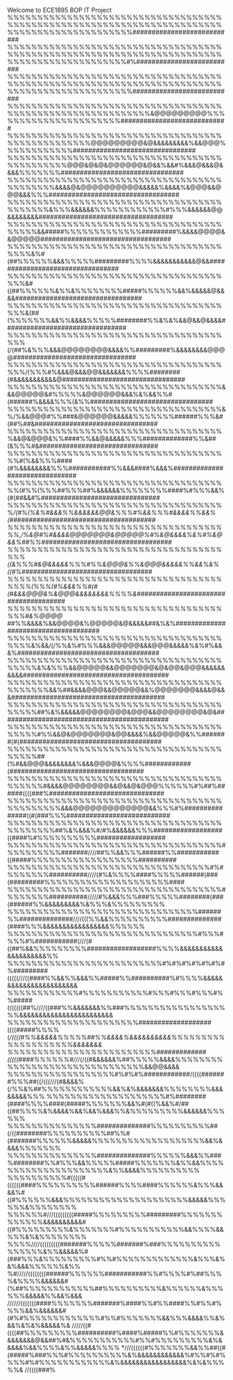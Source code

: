 Welcome to ECE1895 BOP IT Project
%%%%%%%%%%%%%%%%%%%%%%%%%%%%%%%%%%%%%%%%%%%%%%%%%%%%%%%%%%%%%%%%%%%%%%%%%%%%%%%%%%%%%%%%%%%%%###########################
%%%%%%%%%%%%%%%%%%%%%%%%%%%%%%%%%%%%%%%%%%%%%%%%%%%%%%%%%%%%%%%%%%%%%%%%%%%%%%%%%%%%%%%%%%%%#%##########################
%%%%%%%%%%%%%%%%%%%%%%%%%%%%%%%%%%%%%%%%%%%%%%%%%%%%%%%%%%%%%%%%%%%%%%%%%%%%%%%%%%%%%%%%%%%%%###########################
%%%%%%%%%%%%%%%%%%%%%%%%%%%%%%%%%%%%%%%%%%%%%%%%%%%%%%%%%%%%&@@@@@@@@@%%%%%%%%%%%%%%%%%%%%%%############################
%%%%%%%%%%%%%%%%%%%%%%%%%%%%%%%%%%%%%%%%%%%%%%%%%%@@@@@@@@@&@&&&&&&&&&%&&@@@%%%%%%%%%%%%################################
%%%%%%%%%%%%%%%%%%%%%%%%%%%%%%%%%%%%%%%%%%%%%%@@@&@&@&@@@@@@&@&&%&&#%&&&@&&&@&&&&%%%%%%%################################
%%%%%%%%%%%%%%%%%%%%%%%%%%%%%%%%%%%%%%%%%%%%&&&&@&@@@@@@@@@@&&&&&%&&&&%&@@@&&@@@&&&%%%##################################
%%%%%%%%%%%%%%%%%%%%%%%%%%%%%%%%%%%%%%%%%%%&%%%&&&&&&%%%%%%%%%%%%#%%%&&&&&&@@&&&&&&&&###################################
%%%%%%%%%%%%%%%%%%%%%%%%%%%%%%%%%%%%%%%%%&&#####%%%%%%%%%%%%%#########%&&&&@@@@&&@@@@@##################################
%%%%%%%%%%%%%%%%%%%%%%%%%%%%%%%%%%%%%%%%&%#(##%%%%%%&&&%%%%%#########%%%%&&&&&&&&&&&@&&#################################
%%%%%%%%%%%%%%%%%%%%%%%%%%%%%%%%%%%%%%%&#((##%%%%%%&%%&%%%%%%%%#####%%%%%%&&%&&&&&@&&&&#################################
%%%%%%%%%%%%%%%%%%%%%%%%%%%%%%%%%%%%%%%&(##(%%%%%%%&&%%&&&&%%%%%########%%&%&%&&@&&@&&&&################################
%%%%%%%%%%%%%%%%%%%%%%%%%%%%%%%%%%%%%%%(/(##%&%%%&&&@@@@@@@@&&&&%%#########%&&&&&&&&@@@@################################
%%%%%%%%%%%%%%%%%%%%%%%%%%%%%%%%%%%%%%%/(%%%#%&&&@&&&@@&&&&&&&%%%%########(#&&&&&&&&&&&@################################
%%%%%%%%%%%%%%%%%%%%%%%%%%%%%%%%%%%%&&&@@@@@&#%%%%%&@@@@@@&&&%&%&&%%#(######%&&&&%%%(&%%################################
%%%%%%%%%%%%%%%%%%%%%%%%%%%%%%%%%%%%&%/%&&@@@#%%###&@@@@@@&&&&&%%%%%%%######%%%&#(##%##&################################
%%%%%%%%%%%%%%%%%%%%%%%%%%%%%%%%%%%%%&&@&@@@&%%####%%&&@&&&&&%%%#############%%&##(&%%%#&###############################
%%%%%%%%%%%%%%%%%%%%%%%%%%%%%%%%%%%%%%#(%&&%%%####(#%&&&&&&&&%%%###########%%&&&####%&&&%###############################
%%%%%%%%%%%%%%%%%%%%%%%%%%%%%%%%%%%%%%(#%%(%%%##%%%##%&&&&&&%%%%%%%%####%#%%%&&%(#(##&&#%###############################
%%%%%%%%%%%%%%%%%%%%%%%%%%%%%%%%%%%%%*/(#%(%&%#&&&%%&&&&&&@@&%%%#%&&%%%#&&&&%%&&%(######################################
%%%%%%%%%%%%%%%%%%%%%%%%%%%%%%%%%%%%%%,/%&@#%#&&&&@@@@@@@&@@@@@%#%&@&&&&%&%#%&@&&%##%%##################################
%%%%%%%%%%%%%%%%%%%%%%%%%%%%%%%%%%%%%%%((&%%%#&@&&&&&%%%#%%&@@@&%%&@@@&&&&&%%&&%&%((#%##################################
%%%%%%%%%%%%%%%%%%%%%%%%%%%%%%%%%%%%%%%%(%%%(#%&&&%%#(#(#&&&@@@&%&@@@&&&&&&&&%%%%&######################################
%%%%%%%%%%%%%%%%%%%%%%%%%%%%%%%%%%%%%%%#&%@@@@* ##%%&&&&%&&@@@@&%@@@@@&@&&&&&##&%&%#####################################
%%%%%%%%%%%%%%%%%%%%%%%%%%%%%%%%%%%%%%%%&%&&/(/%%&%#%%%&&&@@@@@&&&@@@&&&&&%&%#%&&&%#####################################
%%%%%%%%%%%%%%%%%%%%%%%%%%%%%%%%%%%%%%%%%&%&%%%&&@@@@@&&@@@@@@@&@&@@&@@@&&&&&&&&&&######################################
%%%%%%%%%%%%%%%%%%%%%%%%%%%%%%%%%%%%%%%%%%%&&%##&&&&@@@&&@@@@@&&%@@@@@@@&&&&@&&&########################################
%%%%%%%%%%%%%%%%%%%%%%%%%%%%%%%%%%%%%%%%%##%&%&&&&&@@@@@@@@&@@@&&@@@@@@@@&@&############################################
%%%%%%%%%%%%%%%%%%%%%%%%%%%%%%%%%%%%%%%%%#%%&&@&@@@@@@@&@@&&&&%&&@@@@@&%%#######(#(#####################################
%%%%%%%%%%%%%%%%%%%%%%%%%%%%%%%%%%%%%%%%%##(%#&&@@@&&&&&&&&%&&&@@@@&%%%%############(###################################
%%%%%%%%%%%%%%%%%%%%%%%%%%%%%%%%%%%%%%%%%%#&&&&@@@@@@@@&&@&&@&@@@%%%%%%#%##%######((((###%##############################
%%%%%%%%%%%%%%%%%%%%%%%%%%%%%%%%%%%%%%%%%%%%%&&&@@@@@@@@@@@@@&&%%%#%###############((#(###%%%###########################
%%%%%%%%%%%%%%%%%%%%%%%%%%%%%%%%%%%%%%%%%%%%##%&%&&&%#/#%&&&&&&%%%##################((####%#%%%%%%%%%%##################
%%%%%%%%%%%%%%%%%%%%%%%%%%%%%%%%%%%%#%%%%%%%%%#######////##%%&&%%%######%%###########((#####%%%%%%%%%%%%%%%%%%##########
%%%%%%%%%%%%%%%%%%%%%%%%%%%%%%%%%%#%#%%%%%%%##########////(#%&%%%%####%%%%%######(###(#########%%%%%%%%%%%%%%%%%%%%%####
%%%%%%%%%%%%%%%%%%%%%%%%%%%%%%%%%%%%#%%%%%%%##########/////#%&&&%%%###%%%%%########(###(######%%&&&&&&&&&%&%%%&%%%%%%%%%
%%%%%%%%%%%%%%%%%%%%%%%%%%%%%%%%######%%##############////(((%%&&%%%%%%%%%%##############(####%%%&&&&&&&&&&&&&&&&&%%%%%%
%%%%%%%%%%%%%%%%%%%%%%%%%%%%%%%%#%%%#%%%#%###########(///(#((##%&&%%%%%%%%%##################%%%%&&&&&&&&&&&&&&&&&&&&&%%
%%%%%%%%%%%%%%%%%%%%%%%%%%#%#%#%#%#%#%#%#########(((((///((####%%&&%%&&&%%#####%%##########%#%%%%&&&&&&&&&&&&&&&&&&&&&&&
%%%%%%%%%%%%#%%%%%%%%%%%#%%%#%%%#%%%#%%#####(((((((##%////((###%%&&&&&&&%%###%%%%%%%%%%%%%%%%%%%&&&&&&&&&&&&&&&&&&&&&&&&
%%%%%%%%%%%%%%%%%%%%%%###################((((#####%%%%(*/((((#%%&&&&&%%%%%##%%&&&&%&&&&&&&&&&%%%%%%%%%%%%%%%%%%%%&&&&&&&
%%%%%%%%%%%%%%%%%%%%%%%%%#############(((((####%%%%%%#//*/(/((#&&&&&&%##%%%%%&&&&%%%%%%%%%%%%%%%%%%%%%%%%%%%%%%%&&@@&&&&
%%%%%%%%%%%%%%%%%%#%#%#%############/((((#######%%%##((/(((///(#&&&&%(/%%&%##%%%%%%%%%%%%&&%&%&&&&&&&%%%%%%%%&&&&&&&&%%%
%%%%%%%%%%%%%%%%%%%%#%########(####%%%%####(#####%%%%%%%&&%#(#((%&&%#/##((##%%%%&%&&&&%&&%&&%&&&%%&%%%%%%%%%&&&&&&%%%%%%
%%%%%%%%%%%%%%%##############%%%%%%%%%%##(/((########%%%%%%%%%%##%%#(#######%%%%%%&&&&&%%%%%%%%%%%%%%%%%%%&&%&&&&%%%%%%%
%%%%%%%%%%%%%%%##############%%%%%%&&&%%###%########%%#%%%&&%%%%%#####%%%%%%%&%%&&%%%%%%%%%%%%%%%%%%%%%&%%&&&&%%%%%%%%%%
%%%%%%%%%%#(((((#((((((####%%%%%%%%%%######%%%%####%%%%%%&%%%&&&&%#((#%%%%%%&&&%%%%%%%%%%%%%%%%%%%%%&&&&&%%%%%%&%%%%%%%%
%%%%%%#///(((((((((#####%%%%%%%%%#########%%%%%%%%%%%%%&&&&&&&&&&#((#%%%%%%%%%&%%%%%%%#%%%%%%%%%%%&&%%%%&&%%%&%&%%%%%%%%
%%%%////(((((((((#######%%%%%#######%###%%%%%%%%%%%%%%%%&%%&&&&&%#(###%%%&%%%%%%%%%#%%#%%%%%%%%%%%%%&%%%&%&%&&&%%%%%%&%%
%#/////((((((((######%%%%%%###########%%#%%%%#%##%%%%&%%%%&&&&&&#(%##%%%%%%%%%%%%##%%%%%%%%%%&%%%%%%&%%%%%%&&&&&%%&&%&&&
//////(((((((####%%%%%%%#######%####%%#%%####%%#%%#%%%%&&%&&&&&&#(#%#%%%%%%%%%%%%%#%%#%%%%%%%&&%%%&&&&%%&%&&%&%&%&&&&&%&
/////((#((((##%%%%%%%%%##########%####%#####%%#%%%%%%%&&&&&&&&@&&##%#&%%%%%%%%%%%#%%#%%%%%%%%%&%&&&&&%&&%%%%&%%&&&&&%%%%
*///((((((#%%%%%%%&&%%##((#(#####%###%%%#%%%%%%%%%%&%&&&&&&&&&&&&%#%%#%#%%%%#%#%%%%%%%%%%%%&%&&&&&&&&&&&&&&&&&%&%&%%%%%&
//((((###%

